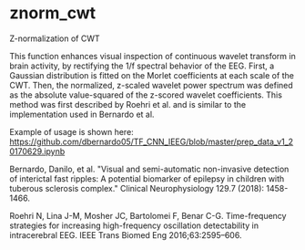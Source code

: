 # znorm_cwt
Z-normalization of CWT

This function enhances visual inspection of continuous wavelet transform in brain activity, by rectifying the 1/f spectral behavior of the EEG. First, a Gaussian distribution is fitted on the Morlet coefficients at each scale of the CWT. Then, the normalized, z-scaled wavelet power spectrum was defined as the absolute value-squared of the z-scored wavelet coefficients. This method was first described by Roehri et al. and is similar to the implementation used in Bernardo et al.

Example of usage is shown here: https://github.com/dbernardo05/TF_CNN_IEEG/blob/master/prep_data_v1_20170629.ipynb

Bernardo, Danilo, et al. "Visual and semi-automatic non-invasive detection of interictal fast ripples: A potential biomarker of epilepsy in children with tuberous sclerosis complex." Clinical Neurophysiology 129.7 (2018): 1458-1466.

Roehri N, Lina J-M, Mosher JC, Bartolomei F, Benar C-G. Time-frequency strategies for increasing high-frequency oscillation detectability in intracerebral EEG. IEEE Trans Biomed Eng 2016;63:2595–606.

